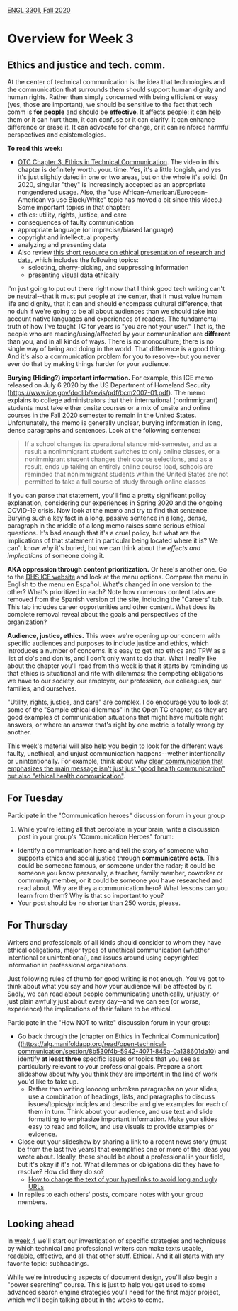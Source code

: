 [ENGL 3301, Fall 2020](../calendar.html)

# Overview for Week 3

## Ethics and justice and tech. comm.

At the center of technical communication is the idea that technologies and the communication that surrounds them should support human dignity and human rights. Rather than simply concerned with being efficient or easy (yes, those are important), we should be sensitive to the fact that tech comm is **for people** and should be **effective**. It affects people: it can help them or it can hurt them, it can confuse or it can clarify. It can enhance difference or erase it. It can advocate for change, or it can reinforce harmful perspectives and epistemologies.

**To read this week:**
-  [OTC Chapter 3, Ethics in Technical Communication](https://alg.manifoldapp.org/read/open-technical-communication/section/8b530f4b-5942-4071-845a-0a138601da10). The video in this chapter is definitely worth. your. time. Yes, it's a little longish, and yes it's just slightly dated in one or two areas, but on the whole it's solid. (In 2020, singular "they" is increasingly accepted as an appropriate nongendered usage. Also, the "use African-American/European-American vs use Black/White" topic has moved a bit since this video.) Some important topics in that chapter:
  - ethics: utility, rights, justice, and care
  - consequences of faulty communication
  - appropriate language (or imprecise/biased language)
  - copyright and intellectual property
  - analyzing and presenting data
- Also review [this short resource on ethical presentation of research and data](https://openoregon.pressbooks.pub/technicalwriting/chapter/9-3-typical-ethics-issues-in-technical-writing/), which includes the following topics:
  - selecting, cherry-picking, and suppressing information
  - presenting visual data ethically


I'm just going to put out there right now that I think good tech writing can't be neutral--that it must put people at the center, that it must value human life and dignity, that it can and should encompass cultural difference, that no duh if we're going to be all about audiences than we should take into account native languages and experiences of readers. The fundamental truth of how I've taught TC for years is "you are not your user." That is, the people who are reading/using/affected by your communication are **different** than you, and in all kinds of ways. There is no monoculture; there is no single way of being and doing in the world. That difference is a good thing. And it's also a communication problem for you to resolve--but you never ever do that by making things harder for your audience.

**Burying (Hiding?) important information.** For example, this ICE memo released on July 6 2020 by the US Department of Homeland Security (https://www.ice.gov/doclib/sevis/pdf/bcm2007-01.pdf). The memo explains to college administrators that their international (nonimmigrant) students must take either onsite courses or a mix of onsite and online courses in the Fall 2020 semester to remain in the United States. Unfortunately, the memo is generally unclear, burying information in long, dense paragraphs and sentences. Look at the following sentence:
> If a school changes its operational stance mid-semester, and as a result a nonimmigrant student switches to only online classes, or a nonimmigrant student changes their course selections, and as a result, ends up taking an entirely online course load, schools are reminded that nonimmigrant students within the United States are not permitted to take a full course of study through online classes

If you can parse that statement, you'll find a pretty significant policy explanation, considering our experiences in Spring 2020 and the ongoing COVID-19 crisis. Now look at the memo and try to find that sentence. Burying such a key fact in a long, passive sentence in a long, dense, paragraph in the middle of a long memo raises some serious ethical questions. It's bad enough that it's a cruel policy, but what are the implications of that statement in particular being located where it is? We can't know _why_ it's buried, but we can think about the _effects and implications_ of someone doing it.

**AKA oppression through content prioritization.** Or here's another one. Go to the [DHS ICE website](https://www.ice.gov/) and look at the menu options. Compare the menu in English to the menu en Espa&ntilde;ol. What's changed in one version to the other? What's prioritized in each? Note how numerous content tabs are removed from the Spanish version of the site, including the "Careers" tab. This tab includes career opportunities and other content. What does its complete removal reveal about the goals and perspectives of the organization?

**Audience, justice, ethics.** This week we're opening up our concern with specific audiences and purposes to include justice and ethics, which introduces a number of concerns. It's easy to get into ethics and TPW as a list of do's and don'ts, and I don't only want to do that. What I really like about the chapter you'll read from this week is that it starts by reminding us that ethics is situational and rife with dilemmas: the competing obligations we have to our society, our employer, our profession, our colleagues, our families, and ourselves.

"Utility, rights, justice, and care" are complex. I do encourage you to look at some of the "Sample ethical dilemmas" in the Open TC chapter, as they are good examples of communication situations that might have multiple right answers, or where an answer that's right by one metric is totally wrong by another.

This week's material will also help you begin to look for the different ways faulty, unethical, and unjust communication happens--wether intentionally or unintentionally. For example, think about why [clear communication that emphasizes the main message isn't just just "good health communication" but also "ethical health communication"](https://medium.com/wehearthealthliteracy/reimagining-the-coronavirus-postcard-a42bc87d698f).


## For Tuesday

Participate in the "Communication heroes" discussion forum in your group

 1. While you're letting all that percolate in your brain, write a discussion post in your group's "Communication Heroes" forum:
  - Identify a communication hero and tell the story of someone who supports ethics and social justice through **communicative acts**. This could be someone famous, or someone under the radar; it could be someone you know personally, a teacher, family member, coworker or community member, or it could be someone you have researched and read about. Why are they a communication hero? What lessons can you learn from them? Why is that so important to you?
  - Your post should be no shorter than 250 words, please.

## For Thursday
Writers and professionals of all kinds should consider to whom they have ethical obligations, major types of unethical communication (whether intentional or unintentional), and issues around using copyrighted information in professional organizations.

Just following rules of thumb for good writing is not enough. You've got to think about what you say and how your audience will be affected by it. Sadly, we can read about people communicating unethically, unjustly, or just plain awfully just about every day--and we can see (or worse, experience) the implications of their failure to be ethical.

Participate in the "How NOT to write" discussion forum in your group:

  - Go back through the [chapter on Ethics in Technical Communication]((https://alg.manifoldapp.org/read/open-technical-communication/section/8b530f4b-5942-4071-845a-0a138601da10) and identify **at least three** specific issues or topics that you see as particularly relevant to your professional goals. Prepare a short slideshow about why you think they are important in the line of work you'd like to take up.
    - Rather than writing loooong unbroken paragraphs on your slides, use a combination of headings, lists, and paragraphs to discuss issues/topics/principles and describe and give examples for each of them in turn. Think about your audience, and use text and slide formatting to emphasize important information. Make your slides easy to read and follow, and use visuals to provide examples or evidence.
  - Close out your slideshow by sharing a link to a recent news story (must be from the last five years) that exemplifies one or more of the ideas you wrote about. Ideally, these should be about a professional in your field, but it's okay if it's not. What dilemmas or obligations did they have to resolve? How did they do so?
    - [How to change the text of your hyperlinks to avoid long and ugly URLs](https://support.microsoft.com/en-gb/office/customize-the-text-for-a-hyperlink-63d4fdcc-bce2-41ea-9649-d8aaa900fe2f)
  - In replies to each others' posts, compare notes with your group members.

## Looking ahead

In [week 4](week-04-notes) we'll start our investigation of specific strategies and techniques by which technical and professional writers can make texts usable, readable, effective, and all that other stuff. Ethical. And it all starts with my favorite topic: subheadings.

While we're introducing aspects of document design, you'll also begin a "power searching" course. This is just to help you get used to some advanced search engine strategies you'll need for the first major project, which we'll begin talking about in the weeks to come.

